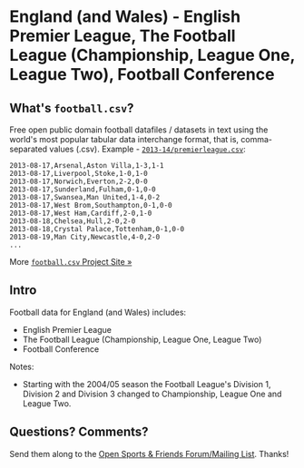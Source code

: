 # England (and Wales) - English Premier League, The Football League (Championship, League One, League Two), Football Conference

## What's `football.csv`?

Free open public domain football datafiles / datasets in text using
the world's most popular tabular data interchange format, that is, comma-separated values (.csv).
Example - [`2013-14/premierleague.csv`](2010s/2013-14/1-premierleague.csv):

```
2013-08-17,Arsenal,Aston Villa,1-3,1-1
2013-08-17,Liverpool,Stoke,1-0,1-0
2013-08-17,Norwich,Everton,2-2,0-0
2013-08-17,Sunderland,Fulham,0-1,0-0
2013-08-17,Swansea,Man United,1-4,0-2
2013-08-17,West Brom,Southampton,0-1,0-0
2013-08-17,West Ham,Cardiff,2-0,1-0
2013-08-18,Chelsea,Hull,2-0,2-0
2013-08-18,Crystal Palace,Tottenham,0-1,0-0
2013-08-19,Man City,Newcastle,4-0,2-0
...
```

More [`football.csv` Project Site »](http://footballcsv.github.io)


## Intro

Football data for England (and Wales) includes:

- English Premier League
- The Football League (Championship, League One, League Two)
- Football Conference


Notes: 

- Starting with the 2004/05 season the Football League's Division 1, Division 2 and Division 3 changed to Championship, League One and League Two.



## Questions? Comments?

Send them along to the
[Open Sports & Friends Forum/Mailing List](http://groups.google.com/group/opensport).
Thanks!
